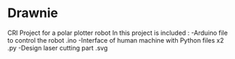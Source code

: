 # Drawnie
CRI Project for a polar plotter robot
In this project is included : 
-Arduino file to control the robot .ino
-Interface of human machine with Python files x2 .py
-Design laser cutting part .svg
